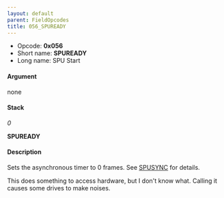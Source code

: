 ```yaml
---
layout: default
parent: FieldOpcodes
title: 056_SPUREADY
---
```


-   Opcode: **0x056**
-   Short name: **SPUREADY**
-   Long name: SPU Start

#### Argument

none

#### Stack

  
*0*

**SPUREADY**

#### Description

Sets the asynchronous timer to 0 frames. See [SPUSYNC](164_SPUSYNC) for details.

This does something to access hardware, but I don't know what. Calling it causes some drives to make noises.
